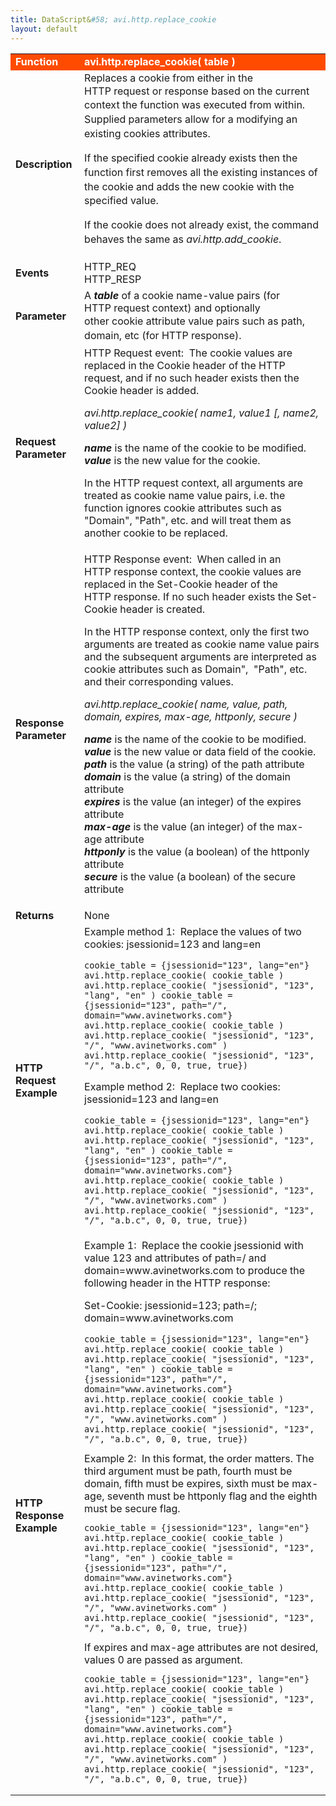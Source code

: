 ```yaml
---
title: DataScript&#58; avi.http.replace_cookie
layout: default
---
```

<table class="table table-hover"> 
 <tbody> 
  <tr bgcolor="ff4b00"> 
   <td width="100"> <font size="3" color="white"><strong>Function</strong></font> </td> 
   <td width="600"><font color="white"><b>avi.http.replace_cookie( table )</b></font></td> 
  </tr> 
  <tr> 
   <td width="100"> <font size="3"><strong>Description</strong></font> </td> 
   <td width="600"><span style="font-weight: 400;">Replaces a&nbsp;cookie from either in the HTTP&nbsp;request or response based on the&nbsp;<span style="font-family: inherit; font-size: inherit; line-height: 1.42857;">current context the function&nbsp;was executed from within. Supplied parameters allow for a modifying an existing cookies attributes.<p></p> <p><span style="font-weight: 400;">If the specified cookie already exists <span style="font-family: inherit; font-size: inherit; line-height: 1.42857;">then the function&nbsp;first removes all the existing instances of the cookie and adds&nbsp;<span style="font-weight: 400;">the new cookie with the specified value.</span></span></span></p> <p>If the cookie does not already exist, the command behaves the same as <em>avi.http.add_cookie</em>.</p></span></span></td> 
  </tr> 
  <tr> 
   <td width="100"> <font size="3"><strong>Events</strong></font> </td> 
   <td width="600">HTTP_REQ<br> HTTP_RESP</td> 
  </tr> 
  <tr> 
   <td width="100"> <font size="3"><strong>Parameter</strong></font> </td> 
   <td width="600"><span style="font-weight: 400;">A&nbsp;<em><strong>table</strong></em> of a cookie name-value pairs (for HTTP&nbsp;request context) and optionally other&nbsp;<span style="font-family: inherit; font-size: inherit; line-height: 1.42857;">cookie attribute value pairs such as path, domain, etc (for HTTP&nbsp;response).</span></span></td> 
  </tr> 
  <tr> 
   <td width="100"> <font size="3"><strong>Request Parameter</strong></font> </td> 
   <td width="600">HTTP Request event: &nbsp;The cookie values are replaced&nbsp;in the&nbsp;Cookie header of the HTTP request, and if no such header exists then the Cookie header is added.<p></p> <p><em>avi.http.replace_cookie( name1, value1 [, name2, value2] )</em></p> <p><strong><em>name</em></strong> is the name of the cookie to be modified.<br> <strong><em>value</em></strong> is the new value for the cookie.</p> <p>In the HTTP request context, all arguments are treated as cookie name value pairs, i.e. the function&nbsp;ignores cookie attributes such as "Domain", "Path", etc. and will treat them as another cookie to be replaced.</p></td> 
  </tr> 
  <tr> 
   <td width="100"> <font size="3"><strong>Response Parameter</strong></font> </td> 
   <td width="600">HTTP Response event: &nbsp;When called in an HTTP&nbsp;response context, the cookie&nbsp;values are replaced&nbsp;in the&nbsp;Set-Cookie header of the HTTP&nbsp;response. If no such header exists the Set-Cookie header is created.<p></p> <p>In the HTTP&nbsp;response context, only the first two arguments are treated as cookie name value&nbsp;pairs and the subsequent arguments are interpreted as cookie attributes such as Domain", &nbsp;"Path", etc. and their corresponding values.</p> <p><em>avi.http.replace_cookie( name, value, path, domain, expires, max-age, httponly, secure )</em></p> <p><em><strong>name</strong></em> is the name of the cookie to be modified.<br> <strong><em>value</em></strong> is the new value or data field of the cookie.<br> <strong><em>path</em></strong> is the value (a string) of the path attribute<br> <strong><em>domain</em></strong> is the value (a string) of the domain attribute<br> <strong><em>expires</em></strong> is the value (an integer) of the expires attribute<br> <strong><em>max-age</em></strong> is the value (an integer) of the max-age attribute<br> <strong><em>httponly</em></strong> is the value (a boolean) of the httponly attribute<br> <strong><em>secure</em></strong> is the value (a boolean) of the secure attribute</p></td> 
  </tr> 
  <tr> 
   <td width="100"> <font size="3"><strong>Returns</strong></font> </td> 
   <td width="600">None</td> 
  </tr> 
  <tr> 
   <td width="100"> <font size="3"><strong>HTTP Request Example</strong></font> </td> 
   <td width="600">Example method 1: &nbsp;Replace the values of two cookies: jsessionid=123 and lang=en<p></p> 
    <!-- Crayon Syntax Highlighter v2.7.1 --> <pre><code class="language-lua">cookie_table = {jsessionid="123", lang="en"}
avi.http.replace_cookie( cookie_table ) avi.http.replace_cookie( "jsessionid", "123", "lang", "en" ) cookie_table = {jsessionid="123", path="/", domain="www.avinetworks.com"}
avi.http.replace_cookie( cookie_table ) avi.http.replace_cookie( "jsessionid", "123", "/", "www.avinetworks.com" ) avi.http.replace_cookie( "jsessionid", "123", "/", "a.b.c", 0, 0, true, true})</code></pre> 
    <!-- [Format Time: 0.0014 seconds] --> <p> Example method 2: &nbsp;Replace two cookies: jsessionid=123 and lang=en</p> 
    <!-- Crayon Syntax Highlighter v2.7.1 --> <pre><code class="language-lua">cookie_table = {jsessionid="123", lang="en"}
avi.http.replace_cookie( cookie_table ) avi.http.replace_cookie( "jsessionid", "123", "lang", "en" ) cookie_table = {jsessionid="123", path="/", domain="www.avinetworks.com"}
avi.http.replace_cookie( cookie_table ) avi.http.replace_cookie( "jsessionid", "123", "/", "www.avinetworks.com" ) avi.http.replace_cookie( "jsessionid", "123", "/", "a.b.c", 0, 0, true, true})</code></pre> 
    <!-- [Format Time: 0.0016 seconds] --> <p> </p></td> 
  </tr> 
  <tr> 
   <td width="100"> <font size="3"><strong>HTTP Response Example</strong></font> </td> 
   <td width="600">Example 1: &nbsp;Replace the cookie jsessionid with value 123 and attributes of path=/ and domain=www.avinetworks.com to produce the following header in the HTTP&nbsp;response:<p></p> <p>Set-Cookie: jsessionid=123; path=/; domain=www.avinetworks.com<br> 
     <!-- Crayon Syntax Highlighter v2.7.1 --> </p><pre><code class="language-lua">cookie_table = {jsessionid="123", lang="en"}
avi.http.replace_cookie( cookie_table ) avi.http.replace_cookie( "jsessionid", "123", "lang", "en" ) cookie_table = {jsessionid="123", path="/", domain="www.avinetworks.com"}
avi.http.replace_cookie( cookie_table ) avi.http.replace_cookie( "jsessionid", "123", "/", "www.avinetworks.com" ) avi.http.replace_cookie( "jsessionid", "123", "/", "a.b.c", 0, 0, true, true})</code></pre> 
    <!-- [Format Time: 0.0022 seconds] --> <span style="font-weight: 400;">Example 2: &nbsp;In this format, the order matters. The third argument must be path, fourth must be domain, fifth must be expires,&nbsp;sixth must be max-age, seventh must be httponly flag and the eighth must be secure flag.<br> 
     <!-- Crayon Syntax Highlighter v2.7.1 --> <pre><code class="language-lua">cookie_table = {jsessionid="123", lang="en"}
avi.http.replace_cookie( cookie_table ) avi.http.replace_cookie( "jsessionid", "123", "lang", "en" ) cookie_table = {jsessionid="123", path="/", domain="www.avinetworks.com"}
avi.http.replace_cookie( cookie_table ) avi.http.replace_cookie( "jsessionid", "123", "/", "www.avinetworks.com" ) avi.http.replace_cookie( "jsessionid", "123", "/", "a.b.c", 0, 0, true, true})</code></pre> 
     <!-- [Format Time: 0.0012 seconds] --> <span style="font-weight: 400;">If expires and max-age attributes are not desired, values&nbsp;0 are passed as argument.<br> 
      <!-- Crayon Syntax Highlighter v2.7.1 --> <pre><code class="language-lua">cookie_table = {jsessionid="123", lang="en"}
avi.http.replace_cookie( cookie_table ) avi.http.replace_cookie( "jsessionid", "123", "lang", "en" ) cookie_table = {jsessionid="123", path="/", domain="www.avinetworks.com"}
avi.http.replace_cookie( cookie_table ) avi.http.replace_cookie( "jsessionid", "123", "/", "www.avinetworks.com" ) avi.http.replace_cookie( "jsessionid", "123", "/", "a.b.c", 0, 0, true, true})</code></pre> 
      <!-- [Format Time: 0.0016 seconds] --> </span></span></td> 
  </tr> 
 </tbody> 
</table>
